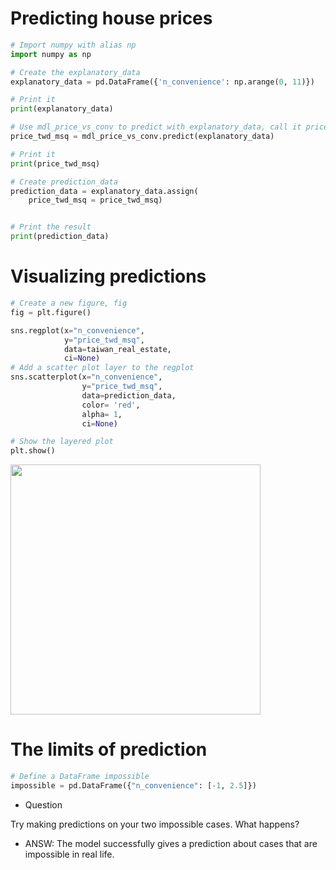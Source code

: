 # Predicting house prices
```py
# Import numpy with alias np
import numpy as np

# Create the explanatory_data 
explanatory_data = pd.DataFrame({'n_convenience': np.arange(0, 11)})

# Print it
print(explanatory_data)
```
```py
# Use mdl_price_vs_conv to predict with explanatory_data, call it price_twd_msq
price_twd_msq = mdl_price_vs_conv.predict(explanatory_data)

# Print it
print(price_twd_msq)
```
```py
# Create prediction_data
prediction_data = explanatory_data.assign(
    price_twd_msq = price_twd_msq)


# Print the result
print(prediction_data)
```
# Visualizing predictions
```py
# Create a new figure, fig
fig = plt.figure()

sns.regplot(x="n_convenience",
            y="price_twd_msq",
            data=taiwan_real_estate,
            ci=None)
# Add a scatter plot layer to the regplot
sns.scatterplot(x="n_convenience",
                y="price_twd_msq",
                data=prediction_data,
                color= 'red',
                alpha= 1,
                ci=None)

# Show the layered plot
plt.show()
```
<img src="https://user-images.githubusercontent.com/51888893/211548572-a56babe3-cfa0-4ced-b384-e9dee28d36f8.png" width=400px>

# The limits of prediction
```py
# Define a DataFrame impossible
impossible = pd.DataFrame({"n_convenience": [-1, 2.5]})
```
- Question

Try making predictions on your two impossible cases. What happens?
- ANSW: The model successfully gives a prediction about cases that are impossible in real life.
